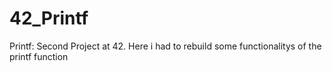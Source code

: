 # 42_Printf
Printf: Second Project at 42. Here i had to rebuild some functionalitys of the printf function
